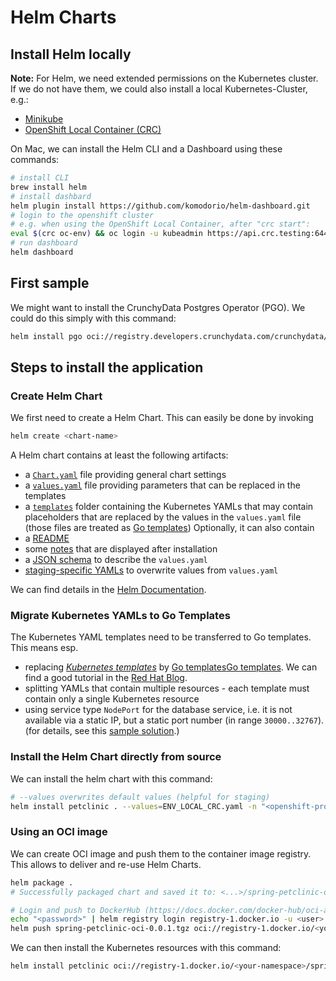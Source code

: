 # Helm Charts

## Install Helm locally

**Note:** For Helm, we need extended permissions on the Kubernetes cluster. If we do not have them, we could 
also install a local Kubernetes-Cluster, e.g.:
 - [Minikube](https://minikube.sigs.k8s.io/docs/start/)
 - [OpenShift Local Container (CRC)](https://github.com/crc-org/crc)

On Mac, we can install the Helm CLI and a Dashboard using these commands:

```bash
# install CLI
brew install helm
# install dashbard
helm plugin install https://github.com/komodorio/helm-dashboard.git
# login to the openshift cluster
# e.g. when using the OpenShift Local Container, after "crc start":
eval $(crc oc-env) && oc login -u kubeadmin https://api.crc.testing:6443
# run dashboard
helm dashboard
```

## First sample

We might want to install the CrunchyData Postgres Operator (PGO). We could do this simply with this command:

```bash
helm install pgo oci://registry.developers.crunchydata.com/crunchydata/pgo -n openshift-operators
```

## Steps to install the application

### Create Helm Chart

We first need to create a Helm Chart. This can easily be done by invoking

```bash
helm create <chart-name>
```

A Helm chart contains at least the following artifacts:
 - a [`Chart.yaml`](chart/Chart.yaml) file providing general chart settings
 - a [`values.yaml`](chart/values.yaml) file providing parameters that can be replaced in the templates
 - a [`templates`](chart/templates) folder containing the Kubernetes YAMLs that may contain placeholders
   that are replaced by the values in the `values.yaml` file
   (those files are treated as [Go templates](https://pkg.go.dev/text/template))
Optionally, it can also contain
  - a [README](chart/README.md)
  - some [notes](chart/templates/NOTES.txt) that are displayed after installation
  - a [JSON schema](chart/values.schema.json) to describe the `values.yaml`
  - [staging-specific YAMLs](chart/ENV_LOCAL_CRC.yaml) to overwrite values from `values.yaml`

We can find details in the [Helm Documentation](https://helm.sh/docs/topics/charts/).

### Migrate Kubernetes YAMLs to Go Templates

The Kubernetes YAML templates need to be transferred to Go templates. This means esp.
 - replacing [_Kubernetes templates_](https://docs.openshift.com/container-platform/4.16/openshift_images/using-templates.html)
   by [Go templates](https://pkg.go.dev/text/template)[Go templates](https://pkg.go.dev/text/template).
   We can find a good tutorial in the [Red Hat Blog](https://www.redhat.com/en/blog/from-templates-to-openshift-helm-charts). 
 - splitting YAMLs that contain multiple resources - each template must contain only a single Kubernetes resource
 - using service type `NodePort` for the database service, i.e. it is not available via a static IP,
   but a static port number (in range `30000..32767`).
   (for details, see this [sample solution](https://stackoverflow.com/questions/67926772/how-to-connect-to-ibm-mq-deployed-to-openshift/67927780#67927780).)

### Install the Helm Chart directly from source

We can install the helm chart with this command:
```bash
# --values overwrites default values (helpful for staging)
helm install petclinic . --values=ENV_LOCAL_CRC.yaml -n "<openshift-project>"
```

### Using an OCI image

We can create OCI image and push them to the container image registry. This allows to deliver and re-use Helm Charts.

```bash
helm package .
# Successfully packaged chart and saved it to: <...>/spring-petclinic-oci-0.0.1.tgz

# Login and push to DockerHub (https://docs.docker.com/docker-hub/oci-artifacts/)
echo "<password>" | helm registry login registry-1.docker.io -u <user> --password-stdin
helm push spring-petclinic-oci-0.0.1.tgz oci://registry-1.docker.io/<your-namespace>
```

We can then install the Kubernetes resources with this command:

```bash
helm install petclinic oci://registry-1.docker.io/<your-namespace>/spring-petclinic-oci --values=ENV_LOCAL_CRC.yaml -n "<openshift-project>"
```
